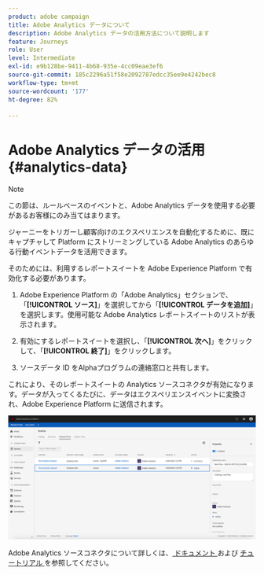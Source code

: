 ```yaml
---
product: adobe campaign
title: Adobe Analytics データについて
description: Adobe Analytics データの活用方法について説明します
feature: Journeys
role: User
level: Intermediate
exl-id: e9b128be-9411-4b68-935e-4cc09eae3ef6
source-git-commit: 185c2296a51f58e2092787edcc35ee9e4242bec8
workflow-type: tm+mt
source-wordcount: '177'
ht-degree: 82%

---
```


# Adobe Analytics データの活用{#analytics-data}

>[!NOTE]
>
>この節は、ルールベースのイベントと、Adobe Analytics データを使用する必要があるお客様にのみ当てはまります。

ジャーニーをトリガーし顧客向けのエクスペリエンスを自動化するために、既にキャプチャして Platform にストリーミングしている Adobe Analytics のあらゆる行動イベントデータを活用できます。

そのためには、利用するレポートスイートを Adobe Experience Platform で有効化する必要があります。

1. Adobe Experience Platform の「Adobe Analytics」セクションで、「**[!UICONTROL ソース]**」を選択してから「**[!UICONTROL データを追加]**」を選択します。使用可能な Adobe Analytics レポートスイートのリストが表示されます。

1. 有効にするレポートスイートを選択し、「**[!UICONTROL 次へ]**」をクリックして、「**[!UICONTROL 終了]**」をクリックします。

1. ソースデータ ID をAlphaプログラムの連絡窓口と共有します。

これにより、そのレポートスイートの Analytics ソースコネクタが有効になります。データが入ってくるたびに、データはエクスペリエンスイベントに変換され、Adobe Experience Platform に送信されます。

![](../assets/alpha-event9.png)

Adobe Analytics ソースコネクタについて詳しくは、[ ドキュメント ](https://experienceleague.adobe.com/docs/experience-platform/sources/connectors/adobe-applications/analytics.html?lang=ja) および [ チュートリアル ](https://experienceleague.adobe.com/docs/experience-platform/sources/ui-tutorials/create/adobe-applications/analytics.html?lang=ja) を参照してください。
